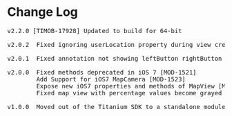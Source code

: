 # Change Log
<pre>
v2.2.0 [TIMOB-17928] Updated to build for 64-bit

v2.0.2  Fixed ignoring userLocation property during view creation [TIMOB-12733]

v2.0.1  Fixed annotation not showing leftButton rightButton [TC-3524]

v2.0.0  Fixed methods deprecated in iOS 7 [MOD-1521]
        Add Support for iOS7 MapCamera [MOD-1523]
        Expose new iOS7 properties and methods of MapView [MOD-1522]
        Fixed map view with percentage values become grayed when rotating the screen [MOD-1613]

v1.0.0  Moved out of the Titanium SDK to a standalone module [MOD-1514]
